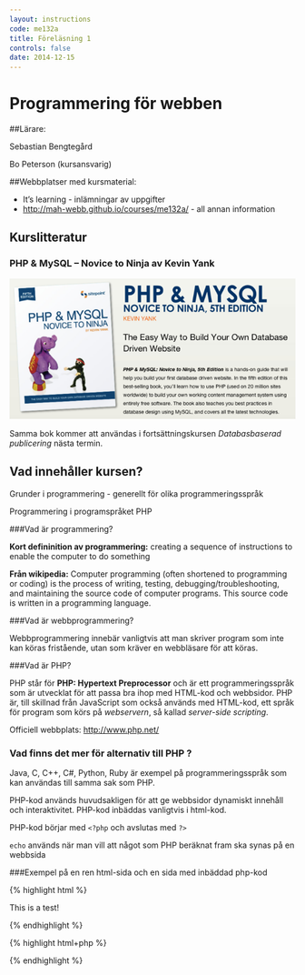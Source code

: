 ```yaml
---
layout: instructions
code: me132a
title: Föreläsning 1
controls: false
date: 2014-12-15
---
```


# Programmering för webben	

##Lärare:

Sebastian Bengtegård

Bo Peterson (kursansvarig)

##Webbplatser med kursmaterial:

- It’s learning - inlämningar av uppgifter
- <http://mah-webb.github.io/courses/me132a/> - all annan information

## Kurslitteratur

### PHP & MySQL – Novice to Ninja av Kevin Yank

![](im1/ninja.png)

Samma bok kommer att användas i fortsättningskursen *Databasbaserad publicering* nästa termin. 

## Vad innehåller kursen?

Grunder i programmering - generellt för olika programmeringsspråk

Programmering i programspråket PHP

###Vad är programmering?

**Kort defininition av programmering:** creating a sequence of instructions to enable the computer to do something 

**Från wikipedia:** Computer programming (often shortened to programming or coding) is the process of writing, testing, debugging/troubleshooting, and maintaining the source code of computer programs. This source code is written in a programming language. 

###Vad är webbprogrammering?

Webbprogrammering innebär vanligtvis att man skriver program som inte kan köras fristående, utan som kräver en webbläsare för att köras. 

###Vad är PHP?

PHP står för **PHP: Hypertext Preprocessor**  och är ett programmeringsspråk som är utvecklat för att passa bra ihop med HTML-kod och webbsidor. PHP är, till skillnad från JavaScript som också används med HTML-kod, ett språk för program som körs på *webservern*, så kallad *server-side scripting*. 

Officiell webbplats: <http://www.php.net/>

### Vad finns det mer för alternativ till PHP ?

Java, C, C++, C#, Python, Ruby är exempel på programmeringsspråk som kan användas till samma sak som PHP. 

PHP-kod används huvudsakligen för att ge webbsidor dynamiskt innehåll och interaktivitet. PHP-kod inbäddas vanligtvis i html-kod. 

PHP-kod börjar med `<?php` och avslutas med `?>`

`echo` används när man vill att något som PHP beräknat fram ska synas på en webbsida

###Exempel på en ren html-sida och en sida med inbäddad php-kod

{% highlight html %}
<!doctype html>
<html>
<head>
<meta charset="UTF-8">
<title>HTML test</title>
</head>
<body>
<p>
This is a test!
</p>
</body>
</html>
{% endhighlight %}

{% highlight html+php %}
<!doctype html>
<html>
<head>
<meta charset="UTF-8">
<title>PHP test</title>
</head>
<body>
<?php
$text="This is a PHP-test";
echo $text;
?>
</body>
</html>
{% endhighlight %}

